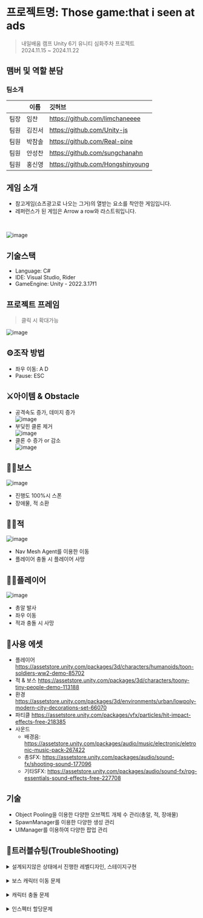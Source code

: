 # 프로젝트명: Those game:that i seen at ads
> 내일배움 캠프 Unity 6기 유니티 심화주차 프로젝트  
> 2024.11.15 ~ 2024.11.22
 
## 맴버 및 역할 분담
### 팀소개
|  |이름|깃허브|
|---|---|:---|
|팀장|임찬|https://github.com/limchaneeee
|팀원|김진서|https://github.com/Unity-js
|팀원|박참솔|https://github.com/Real-pine
|팀원|안성찬|https://github.com/sungchanahn
|팀원|홍신영|https://github.com/Hongshinyoung

## 게임 소개
- 참고게임(쇼츠광고로 나오는 그거)의 열받는 요소를 착안한 게임입니다.
- 레퍼런스가 된 게임은 Arrow a row와 라스트워입니다.   
</br>

![image](https://ifh.cc/g/wQs51L.gif)

## 기술스택
- Language: C#
- IDE: Visual Studio, Rider
- GameEngine: Unity - 2022.3.17f1

## 프로젝트 프레임
> 클릭 시 확대가능

![image](https://ifh.cc/g/DXwaKF.jpg)

## ⚙조작 방법
- 좌우 이동: A D
- Pause: ESC

## ⚔아이템 & Obstacle
- 공격속도 증가, 데미지 증가   
![image](https://github.com/user-attachments/assets/5bffa9e4-ae9b-4acb-b457-dae1da368208)   
- 부딪힌 클론 제거   
![image](https://github.com/user-attachments/assets/e6e7c32d-ac82-4714-a0f3-b7b6aade80d9)    
- 클론 수 증가 or 감소   
![image](https://github.com/user-attachments/assets/7ef0e90f-6003-4e12-a20d-46d78289264c)    

## 🧛‍♂️보스
![image](https://github.com/user-attachments/assets/5c9b7267-ddf1-445c-ba75-dc4f727f13ec)
- 진행도 100%시 스폰
- 장애물, 적 소환

## 🧟‍♂적
![image](https://github.com/user-attachments/assets/c78faed0-39e3-4d8f-ad63-2d4dc5c32364)
- Nav Mesh Agent를 이용한 이동
- 플레이어 충돌 시 플레이어 사망

## 🦸‍♂️플레이어
![image](https://github.com/user-attachments/assets/264c7af2-ddd0-41f2-b12d-fb1467638d1a)
- 총알 발사
- 좌우 이동
- 적과 충돌 시 사망

## 📖사용 에셋
- 플레이어
https://assetstore.unity.com/packages/3d/characters/humanoids/toon-soldiers-ww2-demo-85702
- 적 & 보스
https://assetstore.unity.com/packages/3d/characters/toony-tiny-people-demo-113188
- 환경
https://assetstore.unity.com/packages/3d/environments/urban/lowpoly-modern-city-decorations-set-66070
- 파티클
https://assetstore.unity.com/packages/vfx/particles/hit-impact-effects-free-218385
- 사운드
  - 배경음: https://assetstore.unity.com/packages/audio/music/electronic/eletronic-music-pack-267422
  - 총SFX: https://assetstore.unity.com/packages/audio/sound-fx/shooting-sound-177096
  - 기타SFX: https://assetstore.unity.com/packages/audio/sound-fx/rpg-essentials-sound-effects-free-227708

## 기술
- Object Pooling을 이용한 다양한 오브젝트 개체 수 관리(총알, 적, 장애물)
- SpawnManager를 이용한 다양한 생성 관리
- UIManager를 이용하여 다양한 팝업 관리

## 🚀트러블슈팅(TroubleShooting)
<details>
<summary>설계되지않은 상태에서 진행한 레벨디자인, 스테이지구현</summary>
<div markdown="1">

레벨디자인을 전혀 고려하지않고 만들었다가. 마감 시간이 오히려 넉넉하다는 것을 깨닫고, 그제서야 레벨디자인과 스테이지설계를 진행했습니다. 

객체지향적프로그래밍의 중요성 여기서 깨달았습니다. 막상 시간에 쫓겨 레벨디자인을 하려고보니 활용할 수 있는 것들이 제한적이었습니다(사고의 폭이 좁은 것도 한몫했다고 생각해봅니다.)

그래서 억지로 생각해낸게 각 스테이지데이터를 SO에 저장한 뒤 불러와서 스폰매니저한테 각 스테이지마다 다르게 스폰하기였습니다. 구현은 했지만 csv를 활용해 파싱하는 방법으로 구현해볼걸 하는 아쉬움이 남습니다.

</div>
</details>

</br>

<details>
<summary>보스 캐릭터 이동 문제</summary>
<div markdown="1">

![이미지](https://ifh.cc/g/oMNb5O.png)
- 문제: IEnumerator 내에서 보스를 목표 위치로 이동시키는 코드를 사용했지만, 이동 중에 currentBoss가 null일 경우를 처리하지 않으면 예외가 발생 할 수 있었음.
- 해결: 이동 중 currentBoss가 null이면 yield break로 코루틴을 종료시켜 오류를 방지하도록 수정했음.

</div>
</details>

</br>

<details>
<summary>캐릭터 충돌 문제</summary>
<div markdown="1">

![이미지](https://ifh.cc/g/p92OLc.jpg)
![이미지](https://ifh.cc/g/xRrfPn.jpg)
- 문제: 플레이어 캐릭터 - 클론, 클론 - 클론이 서로 밀어내거나 심하면 튕겨나가는 문제 발생
- 해결: Physics Material을 새로 만들고 Bounciness와 Friction을 0으로 맞춰 클론의 Collider - Material에 적용. 또 클론의 rigidbody의 mass를 작게(0에 가깝게) 만들어 플레이어를 밀치지 못하게 하였다.

</div>
</details>

</br>

<details>
<summary>인스펙터 할당문제</summary>
<div markdown="1">

![이미지](https://ifh.cc/g/PgY89H.png)
- 문제: UI에서 Image를 ComponentInchildern으로 가져오는 중 자식의 이미지가 아닌 자신의 이미지를 가져오는 문제 발생.
- 해결: ComponentInchildern는 자기자신 먼저 확인하고, 자식을 확인한다는 것을 배웠고, 인스펙터에서 직접 등록으로 변경하여 해결.

</div>
</details>



